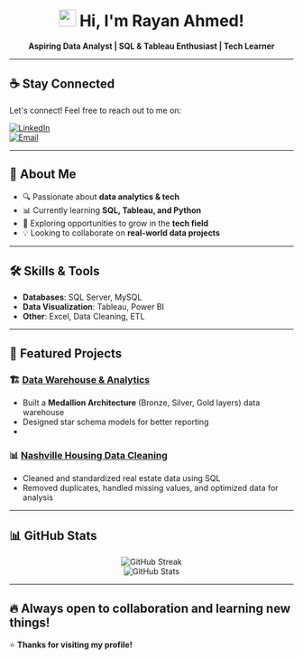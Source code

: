 
<h1 align="center"><img src="https://media.giphy.com/media/hvRJCLFzcasrR4ia7z/giphy.gif" width="30px"> Hi, I'm Rayan Ahmed!</h1>

<p align="center">
  <b>Aspiring Data Analyst | SQL & Tableau Enthusiast | Tech Learner</b>
</p>

---

## ☕ Stay Connected  

Let's connect! Feel free to reach out to me on:  

[![LinkedIn](https://img.shields.io/badge/LinkedIn-0077B5?style=for-the-badge&logo=linkedin&logoColor=white)](https://www.linkedin.com/in/rayanahmed2002/)  
[![Email](https://img.shields.io/badge/Email-D14836?style=for-the-badge&logo=gmail&logoColor=white)](mailto:rayandp808@gmail.com)

---

## 📌 About Me  
- 🔍 Passionate about **data analytics & tech**  
- 📊 Currently learning **SQL, Tableau, and Python**  
- 🚀 Exploring opportunities to grow in the **tech field**  
- 💡 Looking to collaborate on **real-world data projects**  

---

## 🛠 Skills & Tools  
- **Databases**: SQL Server, MySQL  
- **Data Visualization**: Tableau, Power BI  
- **Other**: Excel, Data Cleaning, ETL  

---
## 📂 Featured Projects  
### 🏗️ [Data Warehouse & Analytics](https://github.com/Ra638/SQL_Datawarehouse_Project)
- Built a **Medallion Architecture** (Bronze, Silver, Gold layers) data warehouse  
- Designed star schema models for better reporting
- 
### 📊 [Nashville Housing Data Cleaning](https://github.com/Ra638/DATA-CLEANING-USING-SQL)
- Cleaned and standardized real estate data using SQL  
- Removed duplicates, handled missing values, and optimized data for analysis  
---

## 📊 GitHub Stats  

<p align="center">
  <img src="https://github-readme-streak-stats.herokuapp.com/?user=Ra638&theme=tokyonight" alt="GitHub Streak" />
  <br>
  <img src="https://github-readme-stats.vercel.app/api?username=Ra638&show_icons=true&theme=radical" alt="GitHub Stats" />
</p>

---

🔥 Always open to collaboration and learning new things!
---

⭐ **Thanks for visiting my profile!**  


